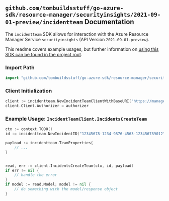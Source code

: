 
## `github.com/tombuildsstuff/go-azure-sdk/resource-manager/securityinsights/2021-09-01-preview/incidentteam` Documentation

The `incidentteam` SDK allows for interaction with the Azure Resource Manager Service `securityinsights` (API Version `2021-09-01-preview`).

This readme covers example usages, but further information on [using this SDK can be found in the project root](https://github.com/tombuildsstuff/go-azure-sdk/tree/main/docs).

### Import Path

```go
import "github.com/tombuildsstuff/go-azure-sdk/resource-manager/securityinsights/2021-09-01-preview/incidentteam"
```


### Client Initialization

```go
client := incidentteam.NewIncidentTeamClientWithBaseURI("https://management.azure.com")
client.Client.Authorizer = authorizer
```


### Example Usage: `IncidentTeamClient.IncidentsCreateTeam`

```go
ctx := context.TODO()
id := incidentteam.NewIncidentID("12345678-1234-9876-4563-123456789012", "example-resource-group", "workspaceValue", "incidentIdValue")

payload := incidentteam.TeamProperties{
	// ...
}


read, err := client.IncidentsCreateTeam(ctx, id, payload)
if err != nil {
	// handle the error
}
if model := read.Model; model != nil {
	// do something with the model/response object
}
```
